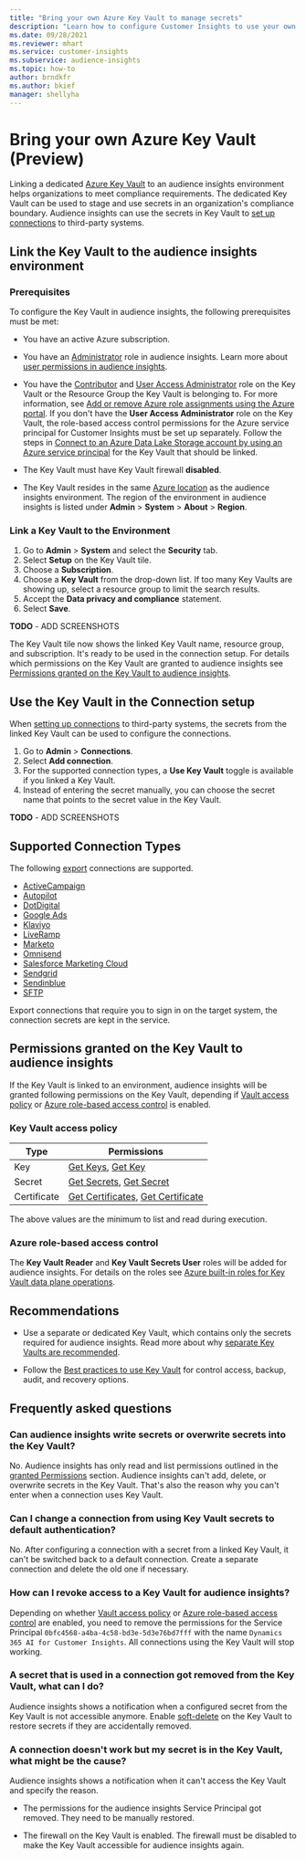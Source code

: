 ```yaml
---
title: "Bring your own Azure Key Vault to manage secrets"
description: "Learn how to configure Customer Insights to use your own Azure Key Vault."
ms.date: 09/28/2021
ms.reviewer: mhart
ms.service: customer-insights
ms.subservice: audience-insights
ms.topic: how-to
author: brndkfr
ms.author: bkief
manager: shellyha
---
```


# Bring your own Azure Key Vault (Preview)

Linking a dedicated [Azure Key Vault](azure/key-vault/general/basic-concepts) to an audience insights environment helps organizations to meet compliance requirements.
The dedicated Key Vault can be used to stage and use secrets in an organization's compliance boundary. Audience insights can use the secrets in Key Vault to [set up connections](connections.md) to third-party systems.

## Link the Key Vault to the audience insights environment

### Prerequisites

To configure the Key Vault in audience insights, the following prerequisites must be met:

* You have an active Azure subscription.

* You have an [Administrator](permissions.md#adminstrator) role in audience insights. Learn more about [user permissions in audience insights](permissions.md#assign-roles-and-permissions).

* You have the [Contributor](azure/role-based-access-control/built-in-roles#contributor) and [User Access Administrator](azure/role-based-access-control/built-in-roles#user-access-administrator) role on the Key Vault or the Resource Group the Key Vault is belonging to. For more information, see [Add or remove Azure role assignments using the Azure portal](azure/role-based-access-control/role-assignments-portal). If you don't have the **User Access Administrator** role on the Key Vault, the role-based access control permissions for the Azure service principal for Customer Insights must be set up separately. Follow the steps in [Connect to an Azure Data Lake Storage account by using an Azure service principal](connect-service-principal.md) for the Key Vault that should be linked.

* The Key Vault must have Key Vault firewall **disabled**.

* The Key Vault resides in the same [Azure location](https://azure.microsoft.com/global-infrastructure/geographies/#overview) as the audience insights environment. The region of the environment in audience insights is listed under **Admin** > **System** > **About** > **Region**.

### Link a Key Vault to the Environment

1. Go to **Admin** > **System** and select the **Security** tab.
1. Select **Setup** on the Key Vault tile. <!-- set up?-->
1. Choose a **Subscription**.
1. Choose a **Key Vault** from the drop-down list. If too many Key Vaults are showing up, select a resource group to limit the search results.
1. Accept the **Data privacy and compliance** statement.
1. Select **Save**.

**TODO** - ADD SCREENSHOTS

The Key Vault tile now shows the linked Key Vault name, resource group, and subscription. It's ready to be used in the connection setup.
For details which permissions on the Key Vault are granted to audience insights see [Permissions granted on the Key Vault to audience insights](#permissions-granted-on-the-key-vault-to-audience-insights).

## Use the Key Vault in the Connection setup

When [setting up connections](dynamics365/customer-insights/audience-insights/connections) to third-party systems, the secrets from the linked Key Vault can be used to configure the connections.

1. Go to **Admin** > **Connections**.
1. Select **Add connection**.
1. For the supported connection types, a **Use Key Vault** toggle is available if you linked a Key Vault.
1. Instead of entering the secret manually, you can choose the secret name that points to the secret value in the Key Vault.

**TODO** - ADD SCREENSHOTS

## Supported Connection Types

The following [export](export-destinations.md) connections are supported.

* [ActiveCampaign](export-active-campaign.md)
* [Autopilot](export-autopilot.md)
* [DotDigital](export-dotdigital.md)
* [Google Ads](export-google-ads.md)
* [Klaviyo](export-klaviyo.md)
* [LiveRamp](export-liveramp.md)
* [Marketo](export-marketo)
* [Omnisend](export-omnisend.md)
* [Salesforce Marketing Cloud](export-salesforce.md)
* [Sendgrid](export-sendgrid.md)
* [Sendinblue](export-sendinblue.md)
* [SFTP](export-sftp.md)

Export connections that require you to sign in on the target system, the connection secrets are kept in the service. <!-- in the service = in AUI DB? -->

## Permissions granted on the Key Vault to audience insights

If the Key Vault is linked to an environment, audience insights will be granted following permissions on the Key Vault, depending if [Vault access policy](azure/key-vault/general/assign-access-policy?tabs=azure-portal) or [Azure role-based access control](azure/key-vault/general/rbac-guide?tabs=azure-cli) is enabled.

### Key Vault access policy

| Type        | Permissions                                                                                                                                                        |
| ----------- | ------------------------------------------------------------------------------------------------------------------------------------------------------------------ |
| Key         | [Get Keys](rest/api/keyvault/get-keys), [Get Key](rest/api/keyvault/get-key)                                 |
| Secret      | [Get Secrets](rest/api/keyvault/get-secrets), [Get Secret](rest/api/keyvault/get-secret)                     |
| Certificate | [Get Certificates](rest/api/keyvault/get-certificates), [Get Certificate](rest/api/keyvault/get-certificate) |

The above values are the minimum to list and read during execution.

### Azure role-based access control

The **Key Vault Reader** and **Key Vault Secrets User** roles will be added for audience insights. For details on the roles see [Azure built-in roles for Key Vault data plane operations](azure/key-vault/general/rbac-guide?tabs=azure-cli).

## Recommendations

* Use a separate or dedicated Key Vault, which contains only the secrets required for audience insights. Read more about why [separate Key Vaults are recommended](azure/key-vault/general/best-practices#why-we-recommend-separate-key-vaults).

* Follow the [Best practices to use Key Vault](azure/key-vault/general/best-practices#turn-on-logging) for control access, backup, audit, and recovery options.

## Frequently asked questions

### Can audience insights write secrets or overwrite secrets into the Key Vault?

No. Audience insights has only read and list permissions outlined in the [granted Permissions](#permissions-granted-on-the-key-vault-to-audience-insights) section. Audience insights can't add, delete, or overwrite secrets in the Key Vault. That's also the reason why you can't enter when a connection uses Key Vault.

### Can I change a connection from using Key Vault secrets to default authentication?

No. After configuring a connection with a secret from a linked Key Vault, it can't be switched back to a default connection. Create a separate connection and delete the old one if necessary.

### How can I revoke access to a Key Vault for audience insights?

Depending on whether [Vault access policy](azure/key-vault/general/assign-access-policy?tabs=azure-portal) or [Azure role-based access control](azure/key-vault/general/rbac-guide?tabs=azure-cli) are enabled, you need to remove the permissions for the Service Principal `0bfc4568-a4ba-4c58-bd3e-5d3e76bd7fff` with the name `Dynamics 365 AI for Customer Insights`. All connections using the Key Vault will stop working.

### A secret that is used in a connection got removed from the Key Vault, what can I do?

Audience insights shows a notification when a configured secret from the Key Vault is not accessible anymore. Enable [soft-delete](azure/key-vault/general/soft-delete-overview) on the Key Vault to restore secrets if they are accidentally removed.

### A connection doesn't work but my secret is in the Key Vault, what might be the cause?

Audience insights shows a notification when it can't access the Key Vault and specify the reason.

* The permissions for the audience insights Service Principal got removed. They need to be manually restored.

* The firewall on the Key Vault is enabled. The firewall must be disabled to make the Key Vault accessible for audience insights again.
